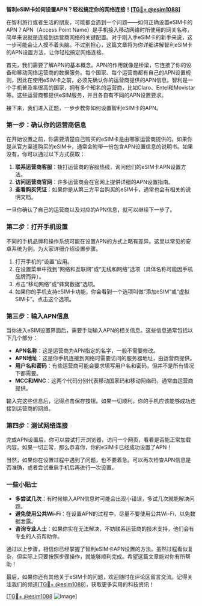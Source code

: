 **智利eSIM卡如何设置APN？轻松搞定你的网络连接！[[TG💪+ @esim1088](https://t.me/s/esim1088)]**

在智利旅行或者生活的朋友，可能都会遇到一个问题——如何正确设置eSIM卡的APN？APN（Access Point Name）是手机接入移动网络时所使用的网关名称，简单来说就是连接到运营商网络的关键配置。对于刚入手eSIM卡的新手来说，这一步可能会让人摸不着头脑。不过别担心，这篇文章将为你详细讲解智利eSIM卡的APN设置方法，让你轻松搞定网络连接。

首先，我们需要了解APN的基本概念。APN的作用就像是桥梁，它连接了你的设备和移动网络运营商的数据服务。每个国家、每个运营商都有自己的APN设置规则，因此在使用eSIM卡之前，必须先确认你的运营商提供的APN信息。智利是一个手机普及率很高的国家，拥有多个知名的运营商，比如Claro、Entel和Movistar等。这些运营商都提供eSIM服务，并且各自有不同的APN设置要求。

接下来，我们进入正题，一步步教你如何设置智利eSIM卡的APN。

### **第一步：确认你的运营商信息**
在开始设置之前，你需要清楚自己购买的eSIM卡是由哪家运营商提供的。如果你是从官方渠道购买的eSIM卡，通常会附带一份包含APN设置信息的说明书。如果没有，你可以通过以下方式获取：

1. **联系运营商客服**：拨打运营商的客服热线，询问他们的eSIM卡APN设置方法。
2. **访问运营商官网**：许多运营商会在官网上提供详细的APN设置指南。
3. **查看购买凭证**：如果你是从第三方平台购买的eSIM卡，通常也会有相关的说明文档。

一旦你确认了自己的运营商以及对应的APN信息，就可以继续下一步了。

### **第二步：打开手机设置**
不同的手机品牌和操作系统可能在设置APN的方式上略有差异。这里以常见的安卓系统为例，为大家详细介绍设置步骤。

1. 打开手机的“设置”应用。
2. 在设置菜单中找到“网络和互联网”或“无线和网络”选项（具体名称可能因手机品牌而异）。
3. 点击“移动网络”或“蜂窝数据”选项。
4. 如果你的手机支持eSIM卡功能，你会看到一个选项叫做“添加eSIM”或“虚拟SIM卡”。点击这个选项。

### **第三步：输入APN信息**
当你进入eSIM设置界面后，需要手动输入APN的相关信息。这些信息通常包括以下几个部分：

- **APN名称**：这是运营商为APN指定的名字，一般不需要修改。
- **APN地址**：这是你手机连接到网络时需要访问的服务器地址，由运营商提供。
- **用户名和密码**：有些运营商可能会要求填写用户名和密码，但并不是所有情况下都需要。
- **MCC和MNC**：这两个代码分别代表移动国家码和移动网络码，通常由运营商提供。

输入完这些信息后，记得点击保存按钮。如果一切顺利，你的手机应该能够成功连接到运营商的网络。

### **第四步：测试网络连接**
完成APN设置后，你可以尝试打开浏览器，访问一个网页，看看是否能正常加载内容。如果一切正常，那么恭喜你，你的eSIM卡已经成功设置了APN！

当然，如果你在设置过程中遇到了问题，也不要着急。可以再次检查APN信息是否准确，或者尝试重启手机后再进行一次设置。

### **一些小贴士**
- **多尝试几次**：有时候输入APN信息时可能会出现小错误，多试几次就能解决问题。
- **避免使用公共Wi-Fi**：在设置APN的过程中，尽量不要使用公共Wi-Fi，以免数据泄露。
- **咨询专业人士**：如果你实在无法解决，不妨联系运营商的技术支持，他们会有专业的人员帮助你。

通过以上步骤，相信你已经掌握了智利eSIM卡APN设置的方法。虽然过程看似复杂，但实际上只要按照步骤操作，就能够顺利完成。希望这篇文章能对你有所帮助！

最后，如果你还有其他关于eSIM卡的问题，欢迎随时在评论区留言交流。记得关注我们的频道[[TG💪+ @esim1088](https://t.me/s/esim1088)]，获取更多实用的科技资讯！

[[TG💪+ @esim1088](https://t.me/s/esim1088) ![Image](https://i.postimg.cc/4NQfJmqS/Snipaste-2025-05-13-00-14-12.png)]